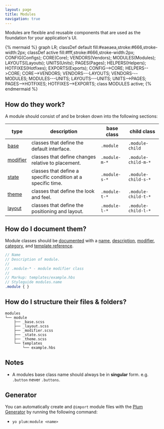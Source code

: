 ```yaml
---
layout: page
title: Modules
navigation: true
---
```


Modules are flexible and reusable components that are used as the foundation for your application's UI.

{% mermaid %}
graph LR;
    classDef default fill:#eaeaea,stroke:#666,stroke-width:2px;
    classDef active fill:#fff,stroke:#666,stroke-width:2px;
    CONFIG(Configs);
    CORE(Core);
    VENDORS(Vendors);
    MODULES(Modules);
    LAYOUTS(Layouts);
    UNITS(Units);
    PAGES(Pages);
    HELPERS(Helpers);
    HOTFIXES(Hotfixes);
    EXPORTS(Exports);
    CONFIG-->CORE;
    HELPERS-->CORE;
    CORE-->VENDORS;
    VENDORS---LAYOUTS;
    VENDORS---MODULES;
    MODULES---UNITS;
    LAYOUTS---UNITS;
    UNITS-->PAGES;
    PAGES-->HOTFIXES;
    HOTFIXES-->EXPORTS;
    class MODULES active;
{% endmermaid %}

## How do they work?

A module should consist of and be broken down into the following sections:

type                              | description                                                  | base class     | child class
----------------------------------|--------------------------------------------------------------|----------------|---------------------
[base](modules-base.html)         | classes that define the default interface.                   | `.module`      | `.module-child`
[modifier](modules-modifier.html) | classes that define changes relative to placement.           | `.module-m-*`  | `.module-child-m-*`
[state](modules-state.html)       | classes that define a specific condition at a specific time. | `.module-s-*`  | `.module-child-s-*`
[theme](modules-theme.html)       | classes that define the look and feel.                       | `.module-t-*`  | `.module-child-t-*`
[layout](modules-layout.html)     | classes that define the positioning and layout.              | `.module-l-*`  | `.module-child-l-*`

## How do I document them?

Module classes should be [documented](documentation.html) with a [name](https://github.com/kss-node/kss/blob/spec/SPEC.md#the-heading-and-description), [description](https://github.com/kss-node/kss/blob/spec/SPEC.md#the-heading-and-description), [modifier](https://github.com/kss-node/kss/blob/spec/SPEC.md#the-modifiers), [category](https://github.com/kss-node/kss/blob/spec/SPEC.md#the-styleguide-reference), and [template reference](https://github.com/kss-node/kss/blob/spec/SPEC.md#the-markup).

```scss
// Name
// Description of module.
//
// .module-* - module modifier class
//
// Markup: templates/example.hbs
// Styleguide modules.name
.module { }
```

## How do I structure their files & folders?

```text
modules
└── module
    ├── _base.scss
    ├── _layout.scss
    ├── _modifier.scss
    ├── _state.scss
    ├── _theme.scss
    └── templates
        └── example.hbs
```

## Notes

- A modules base class name should always be in **singular** form. e.g. ``.button`` never ``.buttons``.

## Generator

You can automatically create and `@import` module files with the [Plum Generator](https://github.com/plum-css/generator-plum) by running the following command:

- `yo plum:module <name>`
